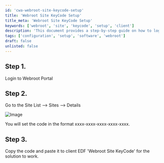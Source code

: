 ```yaml
---
id: 'cwa-webroot-site-keycode-setup'
title: 'Webroot Site KeyCode Setup'
title_meta: 'Webroot Site KeyCode Setup'
keywords: ['webroot', 'site', 'keycode', 'setup', 'client']
description: 'This document provides a step-by-step guide on how to log in to the Webroot portal, navigate to the site list, and set the Site KeyCode necessary for the client solution to function correctly.'
tags: ['configuration', 'setup', 'software', 'webroot']
draft: false
unlisted: false
---
```

## Step 1.
Login to Webroot Portal

## Step 2.
Go to the Site List --> Sites --> Details

![Image](..\..\..\static\img\Webroot-Site-KeyCode\image_1.png)

You will set the code in the format xxxx-xxxx-xxxx-xxxx-xxxx.

## Step 3.
Copy the code and paste it to client EDF 'Webroot Site KeyCode' for the solution to work.


